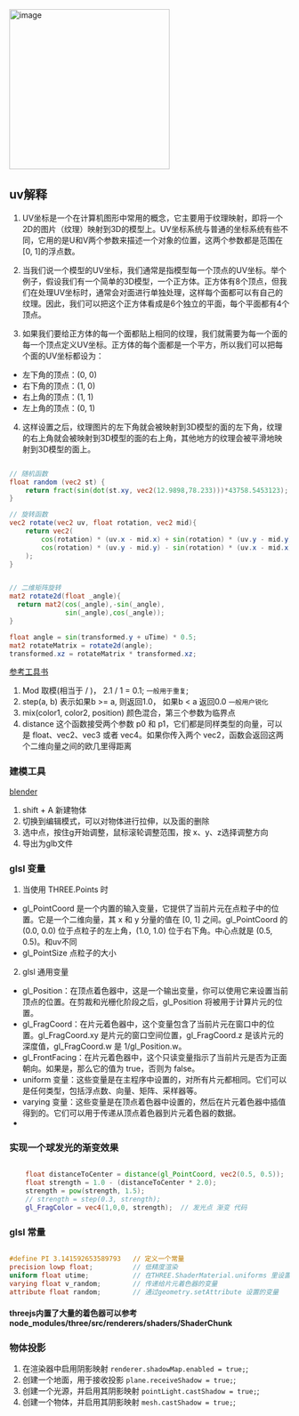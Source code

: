 <img width="288" alt="image" src="https://github.com/heyLiup/threejs-demo/assets/30928738/f3eb7c0f-c34e-4e9f-8cef-95f1391a6e0e">


## uv解释  

1. UV坐标是一个在计算机图形中常用的概念，它主要用于纹理映射，即将一个2D的图片（纹理）映射到3D的模型上。UV坐标系统与普通的坐标系统有些不同，它用的是U和V两个参数来描述一个对象的位置，这两个参数都是范围在[0, 1]的浮点数。

2. 当我们说一个模型的UV坐标，我们通常是指模型每一个顶点的UV坐标。举个例子，假设我们有一个简单的3D模型，一个正方体。正方体有8个顶点，但我们在处理UV坐标时，通常会对面进行单独处理，这样每个面都可以有自己的纹理。因此，我们可以把这个正方体看成是6个独立的平面，每个平面都有4个顶点。

3. 如果我们要给正方体的每一个面都贴上相同的纹理，我们就需要为每一个面的每一个顶点定义UV坐标。正方体的每个面都是一个平方，所以我们可以把每个面的UV坐标都设为：

- 左下角的顶点：(0, 0)
- 右下角的顶点：(1, 0)
- 右上角的顶点：(1, 1)
- 左上角的顶点：(0, 1)
4. 这样设置之后，纹理图片的左下角就会被映射到3D模型的面的左下角，纹理的右上角就会被映射到3D模型的面的右上角，其他地方的纹理会被平滑地映射到3D模型的面上。



```glsl

// 随机函数
float random (vec2 st) {
    return fract(sin(dot(st.xy, vec2(12.9898,78.233)))*43758.5453123);
}

// 旋转函数
vec2 rotate(vec2 uv, float rotation, vec2 mid){
    return vec2(
        cos(rotation) * (uv.x - mid.x) + sin(rotation) * (uv.y - mid.y) + mid.x,
        cos(rotation) * (uv.y - mid.y) - sin(rotation) * (uv.x - mid.x) + mid.y
    );
}


// 二维矩阵旋转  
mat2 rotate2d(float _angle){
  return mat2(cos(_angle),-sin(_angle),
              sin(_angle),cos(_angle));
}

float angle = sin(transformed.y + uTime) * 0.5;
mat2 rotateMatrix = rotate2d(angle);
transformed.xz = rotateMatrix * transformed.xz;
```

[参考工具书](https://thebookofshaders.com/10/?lan=ch)

1. Mod 取模(相当于 / )， 2.1 / 1 = 0.1; `一般用于重复`;
2. step(a, b) 表示如果b >= a, 则返回1.0， 如果b < a 返回0.0 `一般用户锐化`
3. mix(color1, color2, position) 颜色混合，第三个参数为临界点
4. distance 这个函数接受两个参数 p0 和 p1，它们都是同样类型的向量，可以是 float、vec2、vec3 或者 vec4。如果你传入两个 vec2，函数会返回这两个二维向量之间的欧几里得距离


### 建模工具
[blender](https://www.blender.org/thanks/)

1. shift + A 新建物体
2. 切换到编辑模式，可以对物体进行拉伸，以及面的删除
3. 选中点，按住g开始调整，鼠标滚轮调整范围，按 x、y、z选择调整方向
4. 导出为glb文件



### glsl 变量

1. 当使用 THREE.Points 时
  - gl_PointCoord 是一个内置的输入变量，它提供了当前片元在点粒子中的位置。它是一个二维向量，其 x 和 y 分量的值在 [0, 1] 之间。gl_PointCoord 的 (0.0, 0.0) 位于点粒子的左上角，(1.0, 1.0) 位于右下角。中心点就是 (0.5, 0.5)。和uv不同
  - gl_PointSize 点粒子的大小
2. glsl 通用变量
  - gl_Position：在顶点着色器中，这是一个输出变量，你可以使用它来设置当前顶点的位置。在剪裁和光栅化阶段之后，gl_Position 将被用于计算片元的位置。
  - gl_FragCoord：在片元着色器中，这个变量包含了当前片元在窗口中的位置。gl_FragCoord.xy 是片元的窗口空间位置，gl_FragCoord.z 是该片元的深度值，gl_FragCoord.w 是 1/gl_Position.w。
  - gl_FrontFacing：在片元着色器中，这个只读变量指示了当前片元是否为正面朝向。如果是，那么它的值为 true，否则为 false。
  - uniform 变量：这些变量是在主程序中设置的，对所有片元都相同。它们可以是任何类型，包括浮点数、向量、矩阵、采样器等。
  - varying 变量：这些变量是在顶点着色器中设置的，然后在片元着色器中插值得到的。它们可以用于传递从顶点着色器到片元着色器的数据。
  - 

### 实现一个球发光的渐变效果

```glsl

    float distanceToCenter = distance(gl_PointCoord, vec2(0.5, 0.5));
    float strength = 1.0 - (distanceToCenter * 2.0);
    strength = pow(strength, 1.5);  
    // strength = step(0.3, strength);  
    gl_FragColor = vec4(1,0,0, strength);  // 发光点 渐变 代码

```




### glsl 常量
```glsl

#define PI 3.141592653589793   // 定义一个常量
precision lowp float;          // 低精度渲染
uniform float utime;           // 在THREE.ShaderMaterial.uniforms 里设置的变量
varying float v_random;        // 传递给片元着色器的变量
attribute float random;        // 通过geometry.setAttribute 设置的变量

```


#### threejs内置了大量的着色器可以参考 node_modules/three/src/renderers/shaders/ShaderChunk


### 物体投影
1. 在渲染器中启用阴影映射 `renderer.shadowMap.enabled = true;`; 
2. 创建一个地面，用于接收投影 `plane.receiveShadow = true;`;
3. 创建一个光源，并启用其阴影映射 `pointLight.castShadow = true;`;
4. 创建一个物体，并启用其阴影映射 `mesh.castShadow = true;`;
